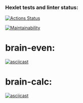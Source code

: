 ### Hexlet tests and linter status:
[![Actions Status](https://github.com/anrevin/frontend-project-44/actions/workflows/hexlet-check.yml/badge.svg)](https://github.com/anrevin/frontend-project-44/actions)

[![Maintainability](https://api.codeclimate.com/v1/badges/4f5eb5a075e91295ee3c/maintainability)](https://codeclimate.com/github/anrevin/frontend-project-44/maintainability)

# brain-even:
[![asciicast](https://asciinema.org/a/4X0ZnVSYAKeY1JFArSg7xjE0J.svg)](https://asciinema.org/a/4X0ZnVSYAKeY1JFArSg7xjE0J)

# brain-calc:
[![asciicast](https://asciinema.org/a/VZJky2A64AG19nMOiGXNWQc6I.svg)](https://asciinema.org/a/VZJky2A64AG19nMOiGXNWQc6I)